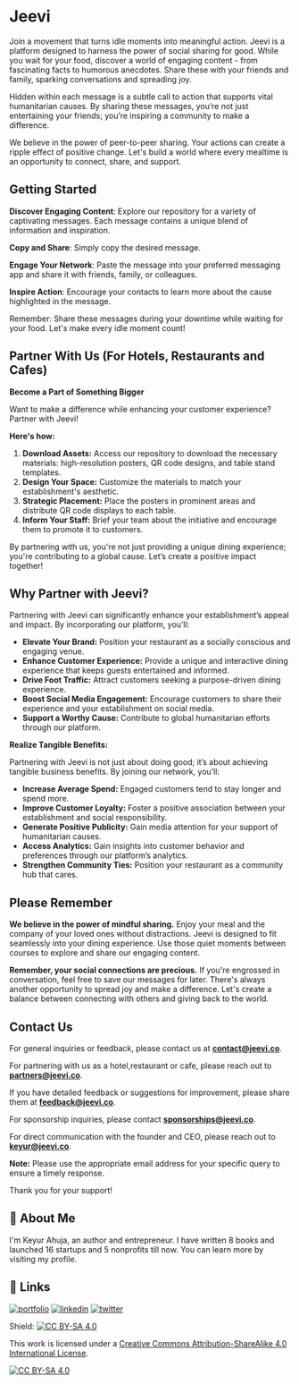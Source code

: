 # Jeevi

Join a movement that turns idle moments into meaningful action. Jeevi is a platform designed to harness the power of social sharing for good. While you wait for your food, discover a world of engaging content - from fascinating facts to humorous anecdotes. Share these with your friends and family, sparking conversations and spreading joy.

Hidden within each message is a subtle call to action that supports vital humanitarian causes. By sharing these messages, you’re not just entertaining your friends; you’re inspiring a community to make a difference.

We believe in the power of peer-to-peer sharing. Your actions can create a ripple effect of positive change. Let's build a world where every mealtime is an opportunity to connect, share, and support.

## Getting Started

**Discover Engaging Content**: Explore our repository for a variety of captivating messages. Each message contains a unique blend of information and inspiration.

**Copy and Share**: Simply copy the desired message.

**Engage Your Network**: Paste the message into your preferred messaging app and share it with friends, family, or colleagues.

**Inspire Action**: Encourage your contacts to learn more about the cause highlighted in the message.

Remember: Share these messages during your downtime while waiting for your food. Let's make every idle moment count!

## Partner With Us (For Hotels, Restaurants and Cafes)

**Become a Part of Something Bigger**

Want to make a difference while enhancing your customer experience? Partner with Jeevi!

**Here's how:**

1. **Download Assets:** Access our repository to download the necessary materials: high-resolution posters, QR code designs, and table stand templates. 
2. **Design Your Space:** Customize the materials to match your establishment's aesthetic.
3. **Strategic Placement:** Place the posters in prominent areas and distribute QR code displays to each table.
4. **Inform Your Staff:** Brief your team about the initiative and encourage them to promote it to customers. 

By partnering with us, you're not just providing a unique dining experience; you're contributing to a global cause. Let’s create a positive impact together!

## Why Partner with Jeevi?

Partnering with Jeevi can significantly enhance your establishment’s appeal and impact. By incorporating our platform, you’ll:

* **Elevate Your Brand:** Position your restaurant as a socially conscious and engaging venue.
* **Enhance Customer Experience:** Provide a unique and interactive dining experience that keeps guests entertained and informed.
* **Drive Foot Traffic:** Attract customers seeking a purpose-driven dining experience.
* **Boost Social Media Engagement:** Encourage customers to share their experience and your establishment on social media.
* **Support a Worthy Cause:** Contribute to global humanitarian efforts through our platform.

**Realize Tangible Benefits:**

Partnering with Jeevi is not just about doing good; it’s about achieving tangible business benefits. By joining our network, you’ll:

* **Increase Average Spend:** Engaged customers tend to stay longer and spend more.
* **Improve Customer Loyalty:** Foster a positive association between your establishment and social responsibility.
* **Generate Positive Publicity:** Gain media attention for your support of humanitarian causes.
* **Access Analytics:** Gain insights into customer behavior and preferences through our platform’s analytics.
* **Strengthen Community Ties:** Position your restaurant as a community hub that cares. 

## Please Remember

**We believe in the power of mindful sharing.** Enjoy your meal and the company of your loved ones without distractions. Jeevi is designed to fit seamlessly into your dining experience. Use those quiet moments between courses to explore and share our engaging content. 

**Remember, your social connections are precious.** If you're engrossed in conversation, feel free to save our messages for later. There's always another opportunity to spread joy and make a difference. Let's create a balance between connecting with others and giving back to the world. 


## Contact Us

For general inquiries or feedback, please contact us at **contact@jeevi.co**.

For partnering with us as a hotel,restaurant or cafe, please reach out to **partners@jeevi.co**.

If you have detailed feedback or suggestions for improvement, please share them at **feedback@jeevi.co**.

For sponsorship inquiries, please contact **sponsorships@jeevi.co**.

For direct communication with the founder and CEO, please reach out to **keyur@jeevi.co**.

**Note:** Please use the appropriate email address for your specific query to ensure a timely response.

Thank you for your support!

## 🚀 About Me
I'm Keyur Ahuja, an author and entrepreneur. I have written 8 books and launched 16 startups and 5 nonprofits till now. You can learn more by visiting my profile.

## 🔗 Links
[![portfolio](https://img.shields.io/badge/my_portfolio-000?style=for-the-badge&logo=ko-fi&logoColor=white)](https://keyurahuja.com/)
[![linkedin](https://img.shields.io/badge/linkedin-0A66C2?style=for-the-badge&logo=linkedin&logoColor=white)](https://www.linkedin.com/in/keyur-ahuja/)
[![twitter](https://img.shields.io/badge/twitter-1DA1F2?style=for-the-badge&logo=twitter&logoColor=white)](https://twitter.com/KeyurAhuja)

Shield: [![CC BY-SA 4.0][cc-by-sa-shield]][cc-by-sa]

This work is licensed under a
[Creative Commons Attribution-ShareAlike 4.0 International License][cc-by-sa].

[![CC BY-SA 4.0][cc-by-sa-image]][cc-by-sa]

[cc-by-sa]: http://creativecommons.org/licenses/by-sa/4.0/
[cc-by-sa-image]: https://licensebuttons.net/l/by-sa/4.0/88x31.png
[cc-by-sa-shield]: https://img.shields.io/badge/License-CC%20BY--SA%204.0-lightgrey.svg

